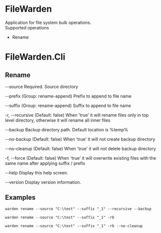 # FileWarden
Application for file system bulk operations.
<br/>
Supported operations
- Rename

# FileWarden.Cli

## Rename

  --source           Required. Source directory

  --prefix           (Group: rename-append) Prefix to append to file name

  --suffix           (Group: rename-append) Suffix to append to file name

  -r, --recursive    (Default: false) When 'true' it will rename files only in top level directory, otherwise it will
                     rename all inner files

  --backup           Backup directory path. Default location is %temp%

  --no-backup        (Default: false) When 'true' it will not create backup directory

  --no-cleanup       (Default: false) When 'true' it will not delete backup directory

  -f, --force        (Default: false) When 'true' it will overwrite existing files with the same name after applying
                     suffix / prefix

  --help             Display this help screen.

  --version          Display version information.

## Examples
```
warden rename --source "C:\test" --suffix "_1" --recursive --backup
```
```
warden rename --source "C:\test" --suffix "_1" -rb
```
```
warden rename --source "C:\test" --suffix "_1" -rb --no-cleanup
```
